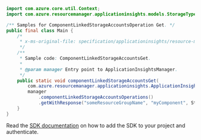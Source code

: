 ```java
import com.azure.core.util.Context;
import com.azure.resourcemanager.applicationinsights.models.StorageType;

/** Samples for ComponentLinkedStorageAccountsOperation Get. */
public final class Main {
    /*
     * x-ms-original-file: specification/applicationinsights/resource-manager/Microsoft.Insights/preview/2020-03-01-preview/examples/ComponentLinkedStorageAccountsGet.json
     */
    /**
     * Sample code: ComponentLinkedStorageAccountsGet.
     *
     * @param manager Entry point to ApplicationInsightsManager.
     */
    public static void componentLinkedStorageAccountsGet(
        com.azure.resourcemanager.applicationinsights.ApplicationInsightsManager manager) {
        manager
            .componentLinkedStorageAccountsOperations()
            .getWithResponse("someResourceGroupName", "myComponent", StorageType.SERVICE_PROFILER, Context.NONE);
    }
}
```

Read the [SDK documentation](https://github.com/Azure/azure-sdk-for-java/blob/azure-resourcemanager-applicationinsights_1.0.0-beta.4/sdk/applicationinsights/azure-resourcemanager-applicationinsights/README.md) on how to add the SDK to your project and authenticate.
